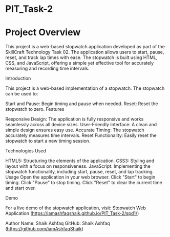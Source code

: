 # PIT_Task-2

# Project Overview
This project is a web-based stopwatch application developed as part of the SkillCraft Technology Task 02. The application allows users to start, pause, reset, and track lap times with ease. The stopwatch is built using HTML, CSS, and JavaScript, offering a simple yet effective tool for accurately measuring and recording time intervals.

Introduction

This project is a web-based implementation of a stopwatch. The stopwatch can be used to:

Start and Pause: Begin timing and pause when needed.
Reset: Reset the stopwatch to zero.
Features

Responsive Design: The application is fully responsive and works seamlessly across all device sizes.
User-Friendly Interface: A clean and simple design ensures easy use.
Accurate Timing: The stopwatch accurately measures time intervals.
Reset Functionality: Easily reset the stopwatch to start a new timing session.

Technologies Used

HTML5: Structuring the elements of the application.
CSS3: Styling and layout with a focus on responsiveness.
JavaScript: Implementing the stopwatch functionality, including start, pause, reset, and lap tracking.
Usage
Open the application in your web browser.
Click "Start" to begin timing.
Click "Pause" to stop timing.
Click "Reset" to clear the current time and start over.

Demo

For a live demo of the stopwatch application, visit: Stopwatch Web Application (https://iamashfaqshaik.github.io/PIT_Task-2/spd1/)

Author
Name: Shaik Ashfaq
GitHub: Shaik Ashfaq (https://github.com/iamAshfaqShaik)
